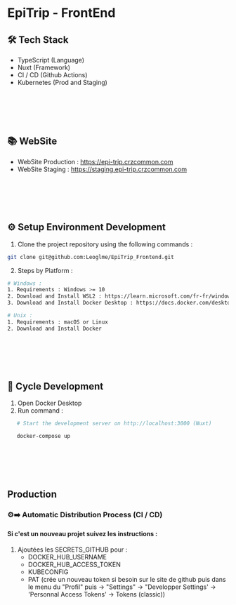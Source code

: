 # EpiTrip - FrontEnd

## 🛠 Tech Stack
- TypeScript (Language)
- Nuxt (Framework)
- CI / CD (Github Actions)
- Kubernetes (Prod and Staging)

<br /><br /><br /><br />

## 📚 WebSite

- WebSite Production : https://epi-trip.crzcommon.com
- WebSite Staging : https://staging.epi-trip.crzcommon.com

<br /><br /><br /><br />

## ⚙️ Setup Environment Development

1. Clone the project repository using the following commands :

```bash
git clone git@github.com:Leoglme/EpiTrip_Frontend.git
```

2. Steps by Platform :

```bash
# Windows :
1. Requirements : Windows >= 10
2. Download and Install WSL2 : https://learn.microsoft.com/fr-fr/windows/wsl/install
3. Download and Install Docker Desktop : https://docs.docker.com/desktop/install/windows-install/

# Unix :
1. Requirements : macOS or Linux
2. Download and Install Docker
```

<br /><br /><br /><br />

## 🔄 Cycle Development

1. Open Docker Desktop
2. Run command :

```bash
   # Start the development server on http://localhost:3000 (Nuxt)

   docker-compose up
```

<br /><br /><br /><br />

## Production

### ⚙️➡️ Automatic Distribution Process (CI / CD)

#### Si c'est un nouveau projet suivez les instructions :

1. Ajoutées les SECRETS_GITHUB pour :
   - DOCKER_HUB_USERNAME
   - DOCKER_HUB_ACCESS_TOKEN
   - KUBECONFIG
   - PAT (crée un nouveau token si besoin sur le site de github puis dans le menu du "Profil" puis -> "Settings" -> "Developper Settings' -> 'Personnal Access Tokens' -> Tokens (classic))
